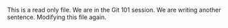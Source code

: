This is a read only file.
We are in the Git 101 session.
We are writing another sentence.
Modifying this file again.
